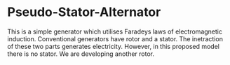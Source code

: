 # Pseudo-Stator-Alternator
This is a simple generator which utilises Faradeys laws of electromagnetic induction.
Conventional generators have rotor and a stator. The inetraction of these two parts generates electricity. However, in this proposed model there is no stator. We are developing another rotor. 
